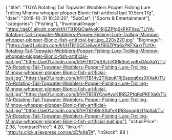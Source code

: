 {
	"title": "TUYA Rotating Tail Topwater Wobblers Popper Fishing Lure Trolling Minnow whopper plopper Bionic fish artificial bait 10.5cm 17g",
	"date": "2018-10-31 10:30:20",
	"SubCat": ["Sports & Entertainment"],
	"categories": ["Fishing"],
	"thumbnailImage": "https://ae01.alicdn.com/kf/HTB10QCieAvoK1RjSZPfq6xPKFXax/TUYA-Rotating-Tail-Topwater-Wobblers-Popper-Fishing-Lure-Trolling-Minnow-whopper-plopper-Bionic-fish-artificial-bait.jpg_220x220.jpg",
	"BigImage": ["https://ae01.alicdn.com/kf/HTB10QCieAvoK1RjSZPfq6xPKFXax/TUYA-Rotating-Tail-Topwater-Wobblers-Popper-Fishing-Lure-Trolling-Minnow-whopper-plopper-Bionic-fish-artificial-bait.jpg","https://ae01.alicdn.com/kf/HTB1OjrSXcfrK1RkSmLyq6xGApXaY/TUYA-Rotating-Tail-Topwater-Wobblers-Popper-Fishing-Lure-Trolling-Minnow-whopper-plopper-Bionic-fish-artificial-bait.jpg","https://ae01.alicdn.com/kf/HTB14v2TXjzuK1RjSsppq6xz0XXaK/TUYA-Rotating-Tail-Topwater-Wobblers-Popper-Fishing-Lure-Trolling-Minnow-whopper-plopper-Bionic-fish-artificial-bait.jpg","https://ae01.alicdn.com/kf/HTB18YCneAvoK1RjSZPfq6xPKFXa6/TUYA-Rotating-Tail-Topwater-Wobblers-Popper-Fishing-Lure-Trolling-Minnow-whopper-plopper-Bionic-fish-artificial-bait.jpg","https://ae01.alicdn.com/kf/HTB19RnSXdfvK1RjSspoq6zfNpXal/TUYA-Rotating-Tail-Topwater-Wobblers-Popper-Fishing-Lure-Trolling-Minnow-whopper-plopper-Bionic-fish-artificial-bait.jpg"],
	"actualPrice": 2.98,
	"comparePrice": 4.20,
	"linkurl": "http://s.click.aliexpress.com/e/cDfqKeTA",
	"inStock": 88
}

